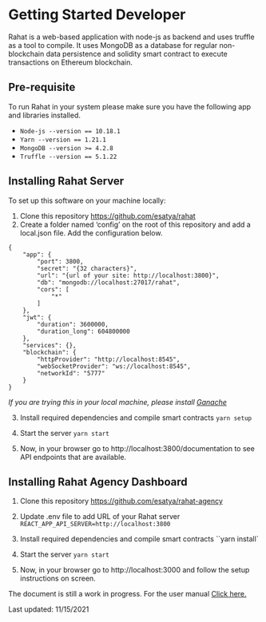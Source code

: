 ﻿---
id: getting-started-developer
---

# Getting Started Developer

Rahat is a web-based application with node-js as backend and uses truffle as a tool to compile.
It uses MongoDB as a database for regular non-blockchain data persistence and solidity smart contract to execute transactions on Ethereum blockchain.

## Pre-requisite

To run Rahat in your system please make sure you have the following app and libraries installed.

- `Node-js --version == 10.18.1`
- `Yarn --version == 1.21.1`
- `MongoDB --version >= 4.2.8`
- `Truffle --version == 5.1.22`

## Installing Rahat Server

To set up this software on your machine locally:

1. Clone this repository https://github.com/esatya/rahat
2. Create a folder named ‘config’ on the root of this repository and add a local.json file. Add the configuration below.

```
{
	"app": {
		"port": 3800,
		"secret": "{32 characters}",
		"url": "{url of your site: http://localhost:3800}",
		"db": "mongodb://localhost:27017/rahat",
		"cors": [
			"*"
		]
	},
	"jwt": {
		"duration": 3600000,
		"duration_long": 604800000
	},
	"services": {},
	"blockchain": {
		"httpProvider": "http://localhost:8545",
		"webSocketProvider": "ws://localhost:8545",
		"networkId": "5777"
	}
}
```

_If you are trying this in your local machine, please install [Ganache](https://www.trufflesuite.com/ganache)_

3.  Install required dependencies and compile smart contracts
    `yarn setup`

4.  Start the server
    `yarn start`
5.  Now, in your browser go to http://localhost:3800/documentation to see API endpoints that are available.

## Installing Rahat Agency Dashboard

1. Clone this repository https://github.com/esatya/rahat-agency
2. Update .env file to add URL of your Rahat server
   `REACT_APP_API_SERVER=http://localhost:3800`

3. Install required dependencies and compile smart contracts
   ``yarn install`

4. Start the server
   `yarn start`
5. Now, in your browser go to http://localhost:3000 and follow the setup instructions on screen.

The document is still a work in progress.
For the user manual [Click here.](/docs/user-manual)

Last updated: 11/15/2021
